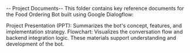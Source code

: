 -- Project Documents--
This folder contains key reference documents for the Food Ordering Bot built using Google Dialogflow:

Project Presentation (PPT): Summarizes the bot's concept, features, and implementation strategy.
Flowchart: Visualizes the conversation flow and backend integration logic.
These materials support understanding and development of the bot.
